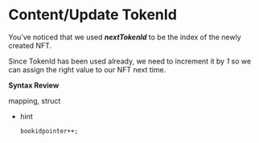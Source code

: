 # Content/Update TokenId

You’ve noticed that we used ***nextTokenId*** to be the index of the newly created NFT. 

Since TokenId has been used already, we need to increment it by *1* so we can assign the right value to our NFT next time. 

**Syntax Review**

mapping, struct

- hint
    
    ```solidity
    bookidpointer++;
    ```
    